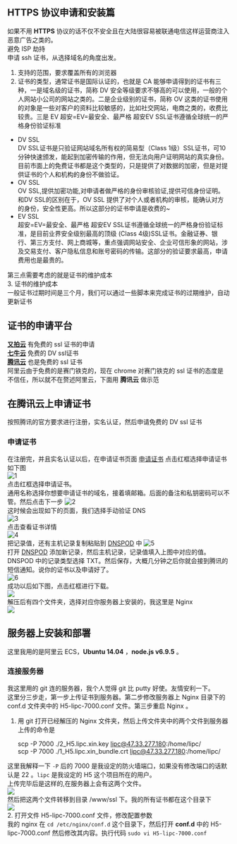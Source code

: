 ## HTTPS 协议申请和安装篇
如果不用 **HTTPS** 协议的话不仅不安全且在大陆很容易被联通电信这样运营商注入恶意广告之类的。    
避免 ISP 劫持    
申请 ssh 证书，从选择域名的角度出发。   
1. 支持的范围，要求覆盖所有的浏览器   
2. 证书的类型，通常证书是国际认证的，也就是 CA 能够申请得到的证书有三种，一是域名级的证书，简称 DV 安全等级要求不够高的可以使用，一般的个人网站小公司的网站之类的。二是企业级别的证书，简称 OV 这类的证书使用的对象是一些对客户的资料比较敏感的，比如社交网站，电商之类的，收费比较贵。三是 EV 超安=EV=最安全、最严格 超安EV SSL证书遵循全球统一的严格身份验证标准       
          
-  DV SSL   
DV SSL证书是只验证网站域名所有权的简易型（Class 1级）SSL证书，可10分钟快速颁发，能起到加密传输的作用，但无法向用户证明网站的真实身份。目前市面上的免费证书都是这个类型的，只是提供了对数据的加密，但是对提供证书的个人和机构的身份不做验证。    
- OV SSL   
OV SSL,提供加密功能,对申请者做严格的身份审核验证,提供可信身份证明。和DV SSL的区别在于，OV SSL 提供了对个人或者机构的审核，能确认对方的身份，安全性更高。所以这部分的证书申请是收费的~     
- EV SSL   
超安=EV=最安全、最严格 超安EV SSL证书遵循全球统一的严格身份验证标准，是目前业界安全级别最高的顶级 (Class 4级)SSL证书。金融证券、银行、第三方支付、网上商城等，重点强调网站安全、企业可信形象的网站，涉及交易支付、客户隐私信息和账号密码的传输。这部分的验证要求最高，申请费用也是最贵的。  

第三点需要考虑的就是证书的维护成本   
3. 证书的维护成本    
一般证书过期时间是三个月，我们可以通过一些脚本来完成证书的过期维护，自动更新证书    


## 证书的申请平台   
**[又拍云](https://www.upyun.com/)**
有免费的 ssl 证书的申请    
**[七牛云](https://portal.qiniu.com/certificate/apply)** 免费的 DV ssl证书     
**[腾讯云](https://console.cloud.tencent.com/ssl?apply=1)**  也是免费的 ssl 证书    
阿里云由于免费的是赛门铁克的，现在 chrome 对赛门铁克的 ssl 证书的态度是不信任，所以就不在赘述阿里云，下面用 **腾讯云** 做示范
## 在腾讯云上申请证书    
按照腾讯的官方要求进行注册，实名认证，然后申请免费的 DV ssl 证书    
### 申请证书   
在注册完，并且实名认证以后，在申请证书页面 [申请证书](https://console.cloud.tencent.com/ssl) 点击红框选择申请证书     
如下图    
![1](http://i.imgur.com/RYfaMkw.png)   
点击红框选择申请证书。       
通用名称选择你想要申请证书的域名，接着填邮箱。后面的备注和私钥密码可以不管。然后点击下一步
![2](http://i.imgur.com/LTuEGsH.png)      
这时候会出现如下的页面，我们选择手动验证 DNS        
![3](http://i.imgur.com/5D8NeCx.png)     
点击查看证书详情    
![4](http://i.imgur.com/oTe4uzf.png)        
把记录值，还有主机记录复制粘贴到  [DNSPOD](https://www.dnspod.cn/console/dns) 中
![5](http://i.imgur.com/LDwD2d8.png)     
打开 [DNSPOD](https://www.dnspod.cn/console/dns) 添加新记录，然后主机记录，记录值填入上图中对应的值。DNSPOD 中的记录类型选择 TXT。然后保存，大概几分钟之后你就会接到腾讯的短信通知。说你的证书以及申请好了。   
![6](http://i.imgur.com/CxGUANV.png)        
成功以后如下图，点击红框进行下载。   
![](http://i.imgur.com/6djEBFb.png)     
解压后有四个文件夹，选择对应你服务器上安装的，我这里是 Nginx   
![](http://i.imgur.com/NSeMtXv.png)       

## 服务器上安装和部署    
这里我用的是阿里云 ECS，**Ubuntu 14.04** ，**node.js  v6.9.5** 。     
### 连接服务器   
我这里用的 git 连的服务器，我个人觉得 git 比 putty 好使。友情安利一下。   
这里分三步走，第一步上传证书到服务器。第二步修改服务器上 Nginx 目录下的 conf.d 文件夹中的 H5-lipc-7000.conf 文件。第三步重启 Nginx 。    
1. 用 git 打开已经解压的 Nginx 文件夹，然后上传文件夹中的两个文件到服务器上传的命令是        

	scp -P 7000 ./2_H5.lipc.xin.key lipc@47.33.277.180:/home/lipc/    
	scp -P 7000 ./1_H5.lipc.xin_bundle.crt lipc@47.33.277.180:/home/lipc/        
    
 这里我解释一下 `-P` 后的 7000 是我设定的防火墙端口，如果没有修改端口的话默认是 22 。`lipc` 是我设定的 H5 这个项目所在的用户。   
上传完毕后是这样的,在服务器上会有这两个文件。     
 ![](http://i.imgur.com/eVAmvPn.png)    
然后把这两个文件转移到目录 /www/ssl 下。我的所有证书都在这个目录下   
![](http://i.imgur.com/qOBRsYi.png)    
2. 打开文件 H5-lipc-7000.conf 文件，修改配置参数    
我的 nginx 在 `cd /etc/nginx/conf.d` 这个目录下，然后打开 **conf.d** 中的 H5-lipc-7000.conf 然后修改其内容。执行代码 `sudo vi H5-lipc-7000.conf`       
